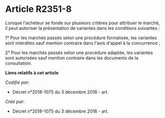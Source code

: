 # Article R2351-8

Lorsque l'acheteur se fonde sur plusieurs critères pour attribuer le marché, il peut autoriser la présentation de variantes
dans les conditions suivantes :

1° Pour les marchés passés selon une procédure formalisée, les variantes sont interdites sauf mention contraire dans l'avis
d'appel à la concurrence ;

2° Pour les marchés passés selon une procédure adaptée, les variantes sont autorisées sauf mention contraire dans les
documents de la consultation.

**Liens relatifs à cet article**

_Codifié par_:

  - Décret n°2018-1075 du 3 décembre 2018 - art.

_Créé par_:

  - Décret n°2018-1075 du 3 décembre 2018 - art.
